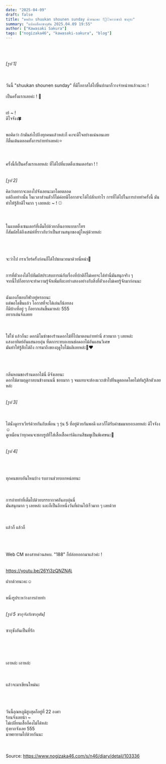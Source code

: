 ```yaml
---
date: "2025-04-09"
draft: false
title: "ขอฝาก shuukan shounen sunday ด้วยนะคะ !💐⚾️คาวาซากิ ซากุระ"
summary: "แปลบล็อกซากุตัน 2025.04.09 19:55"
author: ["Kawasaki Sakura"]
tags: ["nogizaka46", "kawasaki-sakura", "blog"]
---
```


\
\
\
_[รูป 1]_\
\
\
\
วันนี้ "shuukan shounen sunday" ที่มีโอกาสได้ไปขึ้นปกมาก็วางจำหน่ายแล้วนะคะ !
\
\
เป็นครั้งแรกเลยค่ะ ! 🌸\
\
\
เย้ \~ !\
ดีใจจังง🍀\
\
\
พอคิดว่า ถ้ามันส่งไปถึงทุกคนแล้วหล่ะก็ คงจะดีใจอย่างแน่นอนเลย\
ก็ตื่นเต้นตลอดทั้งการถ่ายทำเลยค่ะ⭐️\
\
\
\
ครั้งนี้ก็เป็นครั้งแรกเลยหล่ะ ที่ได้ไปที่แบตติ้งเซนเตอร์มา ! !\
\
\
_[รูป 2]_\
\
คิดว่าอยากจะลองไปจังเลยนะมาโดยตลอด\
แต่ถึงอย่างนั้น ในเวลาส่วนตัวก็ไม่ค่อยมีโอกาสจะได้ไปสักเท่าไร การที่ได้ไปในการถ่ายทำครั้งนี้ มันทำให้รู้สึกดีใจมาก ๆ เลยหล่ะ \~ ! ⚾️\
\
\
\
ในแบตติ้งเซนเตอร์ที่เต็มไปด้วยกลิ่นอายแบบเรโทร\
ก็สัมผัสได้ถึงเสน่ห์ที่ราวกับว่าเป็นสวนสนุกของผู้ใหญ่ด้วยหล่ะ\
\
\
\
\
จะว่าไป กราเวียร์ครั้งก่อนก็ได้ไปชกมวยมาด้วยนี่หน่า🥊\
\
\
การที่ตัวเองได้ไปสัมผัสประสบการณ์กับเรื่องที่ปกติก็ไม่เคยจะได้ทำนี่มันสนุกจริง ๆ\
จากนี้ไปก็อยากจะทำความรู้จักเพิ่มทีละอย่างสองอย่างกับสิ่งที่ตัวเองไม่เคยรู้จักมาก่อนนะ\
\
\
ฉันเองก็ชอบกีฬาอยู่หรอกนะ\
แต่พอโตขึ้นแล้ว โอกาสที่จะได้เล่นก็น้อยลง\
ก็มีบ้างที่อยู่ ๆ ก็อยากเล่นขึ้นมาหล่ะ 555\
อยากเล่นจังเลยย\
\
\
\
ใช่ใช่ แล้วก็นะ ดอกมิโมซ่าของร้านดอกไม้ที่ไปมาตอนถ่ายทำนี่ สวยมาก ๆ เลยหล่ะ\
แสงอาทิตย์อันแสนอบอุ่น ที่ตกกระทบลงบนช่อดอกไม้อันแสนวิเศษ\
มันทำให้รู้สึกได้ถึง การมาถึงของฤดูใบไม้ผลิเลยหล่ะ💐❤︎\
\
\
\
\
กลิ่นหอมของร้านดอกไม้นี่ ดีจังเลยนะ\
ดอกไม้ตามฤดูกาลบนข้างถนนนี่ ชอบมาก ๆ จนแทบจะต้องแวะเข้าไปยืนดูตลอดโดยไม่ทันรู้สึกตัวเลยหล่ะ\
\
\
_[รูป 3]_\
\
\
\
ได้นั่งดูกราเวียร์ด้วยกันกับเพื่อน ๆ รุ่น 5 ที่อยู่ด้วยกันพอดี แลวก็ได้รับคำชมมาเยอะเลยหล่ะ ดีใจจังง☺️\
ดูเหมือนว่าทุกคนจะชอบรูปที่ใส่เสื้อเสื้อคาร์ดิแกนสีชมพูเป็นพิเศษนะ🎀\
\
\
_[รูป 4]_\
\
\
\
\
ทุกคนชอบอันไหนบ้าง รบกวนช่วยบอกหน่อยนะ\
\
\
\
การถ่ายทำที่เต็มไปด้วยบรรยากาศอันอบอุ่นนี่\
มันสนุกมาก ๆ เลยหล่ะ และก็เป็นอีกหนึ่งวันที่ผ่านไปเร็วมาก ๆ เลยด้วย\
\
\
\
แล้วก็ แล้วก็\
\
\
\
\
Web CM ของสายด่วนสคบ. "188" ก็ปล่อยออกมาแล้วค่ะ !\
\
\
https://youtu.be/26Yi3zQNZNA\
\
\
ฝากด้วยนะคะ☺️\
\
\
หนึ่งรูประหว่างการถ่ายทำ\
\
\
_[รูป 5 ซากุจังกับซากุตัน]_\
\
\
ซากุซังอันเป็นที่รัก\
\
\
\
\
\
เอาหล่ะ เอาหล่ะ\
\
\
\
แล้วจะมาเขียนใหม่นะ\
\
\
\
\
วันนี้อุณหภูมิสูงสุดก็อยู่ที่ 22 องศา\
ร้อนจังเลยน้า \~\
ไม่เปลี่ยนเสื้อก็คงไม่ได้หล่ะ\
ยุ่งยากจังเลย 555\
มาพยายามไปด้วยกันนะ\
\
\
\
Source: https://www.nogizaka46.com/s/n46/diary/detail/103336

